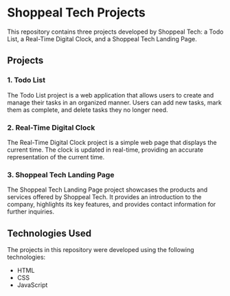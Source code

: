 # Shoppeal Tech Projects

This repository contains three projects developed by Shoppeal Tech: a Todo List, a Real-Time Digital Clock, and a Shoppeal Tech Landing Page.

## Projects

### 1. Todo List

The Todo List project is a web application that allows users to create and manage their tasks in an organized manner. Users can add new tasks, mark them as complete, and delete tasks they no longer need.

### 2. Real-Time Digital Clock

The Real-Time Digital Clock project is a simple web page that displays the current time. The clock is updated in real-time, providing an accurate representation of the current time.

### 3. Shoppeal Tech Landing Page

The Shoppeal Tech Landing Page project showcases the products and services offered by Shoppeal Tech. It provides an introduction to the company, highlights its key features, and provides contact information for further inquiries.

## Technologies Used

The projects in this repository were developed using the following technologies:

- HTML
- CSS
- JavaScript
